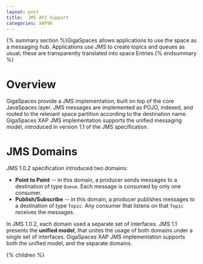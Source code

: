 ```yaml
---
layout: post
title:  JMS API Support
categories: XAP96
---
```


{% summary section %}GigaSpaces allows applications to use the space as a messaging hub. Applications use JMS to create topics and queues as usual; these are transparently translated into space Entries.{% endsummary %}

# Overview

GigaSpaces provide a JMS implementation, built on top of the core JavaSpaces layer. JMS messages are implemented as POJO, indexed, and routed to the relevant space partition according to the destination name. GigaSpaces XAP JMS implementation supports the unified messaging model, introduced in version 1.1 of the JMS specification.

# JMS Domains

JMS 1.0.2 specification introduced two domains:

- **Point to Point** -- in this domain, a producer sends messages to a destination of type `Queue`. Each message is consumed by only one consumer.
- **Publish/Subscribe** -- in this domain, a producer publishes messages to a destination of type `Topic`. Any consumer that listens on that `Topic` receives the messages.

In JMS 1.0.2, each domain used a separate set of interfaces. JMS 1.1 presents the **unified model**, that unites the usage of both domains under a single set of interfaces. GigaSpaces XAP JMS implementation supports both the unified model, and the separate domains.

{% children %}
